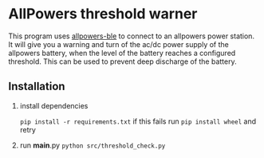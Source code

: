 # AllPowers threshold warner
This program uses [allpowers-ble](https://github.com/madninjaskillz/allpowers-ble) to connect to an allpowers power station.
It will give you a warning and turn of the ac/dc power supply of the allpowers battery, when the level of the battery reaches a configured threshold.
This can be used to prevent deep discharge of the battery.

## Installation
1. install dependencies

    ```pip install -r requirements.txt```
    if this fails run ```pip install wheel``` and retry

2. run __main__.py
    ```python src/threshold_check.py```